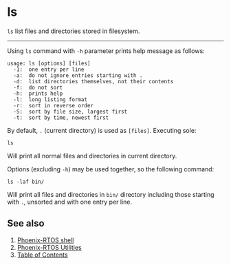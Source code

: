 # ls

`ls` list files and directories stored in filesystem.

---

Using `ls` command with `-h` parameter prints help message as follows:

```console
usage: ls [options] [files]
  -1:  one entry per line
  -a:  do not ignore entries starting with .
  -d:  list directories themselves, not their contents
  -f:  do not sort
  -h:  prints help
  -l:  long listing format
  -r:  sort in reverse order
  -S:  sort by file size, largest first
  -t:  sort by time, newest first
```

By default, `.` (current directory) is used as `[files]`. Executing sole:

```console
ls
```

Will print all normal files and directories in current directory.

Options (excluding `-h`) may be used together, so the following command:

```console
ls -laf bin/
```

Will print all files and directories in `bin/` directory including those starting with `.`, unsorted and with one entry
per line.

## See also

1. [Phoenix-RTOS shell](../psh.md)
2. [Phoenix-RTOS Utilities](../../utils.md)
3. [Table of Contents](../../../README.md)
